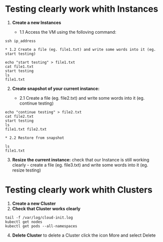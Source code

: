 # Testing clearly work whith Instances

1) **Create a new Instances**

    * 1.1 Access the VM using the folloving command:

```
ssh ip_address
```      
    * 1.2 Create a file (eg. file1.txt) and write some words into it (eg. start testing)

```
echo "start testing" > file1.txt
cat file1.txt
start testing
ls
file1.txt
```

2) **Create snapshot of your current instance:**

    * 2.1 Create a file (eg. file2.txt) and write some words into it (eg. continue testing)    

```
echo "continue testing" > file2.txt
cat file2.txt
start testing
ls
file1.txt file2.txt   
```   
    
    * 2.2 Restore from snapshot

```
ls
file1.txt 
```

3. **Resize the current instance:**
check that our Instance is still working clearly -  create a file (eg. file3.txt) and write some words into it (eg. resize testing)   

# Testing clearly work whith Clusters

1. **Create a new Cluster**
2. **Check that Cluster works clearly**
```
tail -f /var/log/cloud-init.log
kubectl get nodes 
kubectl get pods --all-namespaces
```

4. **Delete Cluster**
to delete a Cluster click the icon More and select Delete


